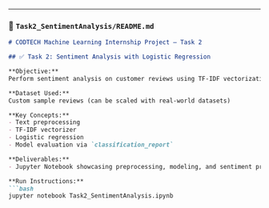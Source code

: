 
---

### 📁 `Task2_SentimentAnalysis/README.md`

```markdown
# CODTECH Machine Learning Internship Project – Task 2

## ✅ Task 2: Sentiment Analysis with Logistic Regression

**Objective:**  
Perform sentiment analysis on customer reviews using TF-IDF vectorization and Logistic Regression.

**Dataset Used:**  
Custom sample reviews (can be scaled with real-world datasets)

**Key Concepts:**
- Text preprocessing
- TF-IDF vectorizer
- Logistic regression
- Model evaluation via `classification_report`

**Deliverables:**
- Jupyter Notebook showcasing preprocessing, modeling, and sentiment prediction results.

**Run Instructions:**
```bash
jupyter notebook Task2_SentimentAnalysis.ipynb
